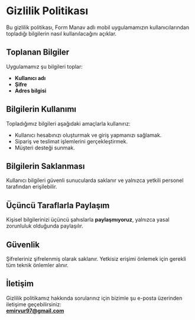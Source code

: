 # Gizlilik Politikası

Bu gizlilik politikası, Form Manav adlı mobil uygulamamızın kullanıcılarından topladığı bilgilerin nasıl kullanılacağını açıklar.

## Toplanan Bilgiler
Uygulamamız şu bilgileri toplar:
- **Kullanıcı adı**
- **Şifre**
- **Adres bilgisi**

## Bilgilerin Kullanımı
Topladığımız bilgileri aşağıdaki amaçlarla kullanırız:
- Kullanıcı hesabınızı oluşturmak ve giriş yapmanızı sağlamak.
- Sipariş ve teslimat işlemlerini gerçekleştirmek.
- Müşteri desteği sunmak.

## Bilgilerin Saklanması
Kullanıcı bilgileri güvenli sunucularda saklanır ve yalnızca yetkili personel tarafından erişilebilir.

## Üçüncü Taraflarla Paylaşım
Kişisel bilgilerinizi üçüncü şahıslarla **paylaşmıyoruz**, yalnızca yasal zorunluluk olduğunda paylaşılır.

## Güvenlik
Şifreleriniz şifrelenmiş olarak saklanır. Yetkisiz erişimi önlemek için gerekli tüm teknik önlemler alınır.

## İletişim
Gizlilik politikamız hakkında sorularınız için bizimle şu e-posta üzerinden iletişime geçebilirsiniz:  
**emirvur97@gmail.com**
